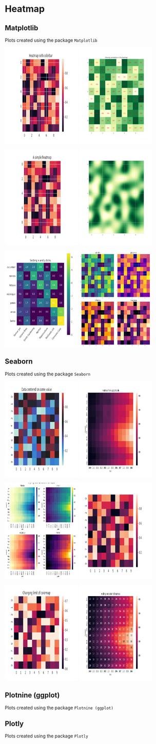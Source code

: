 # Heatmap
## Matplotlib
Plots created using the package `Matplotlib`

<img src="../gallery/Heatmap/mpl-Heatmap-2.png" width="45%" height="300px"> <img src="../gallery/Heatmap/mpl-Heatmap-5.png" width="45%" height="300px">

<img src="../gallery/Heatmap/mpl-Heatmap-1.png" width="45%" height="300px"> <img src="../gallery/Heatmap/mpl-Heatmap-4.png" width="45%" height="300px">

<img src="../gallery/Heatmap/mpl-Heatmap-6.png" width="45%" height="300px"> <img src="../gallery/Heatmap/mpl-Heatmap-3.png" width="45%" height="300px">

## Seaborn
Plots created using the package `Seaborn`

<img src="../gallery/Heatmap/sns-Heatmap-3.png" width="45%" height="300px"> <img src="../gallery/Heatmap/sns-Heatmap-4.png" width="45%" height="300px">

<img src="../gallery/Heatmap/sns-Heatmap-6.png" width="45%" height="300px"> <img src="../gallery/Heatmap/sns-Heatmap-1.png" width="45%" height="300px">

<img src="../gallery/Heatmap/sns-Heatmap-2.png" width="45%" height="300px"> <img src="../gallery/Heatmap/sns-Heatmap-5.png" width="45%" height="300px">

## Plotnine (ggplot)
Plots created using the package `Plotnine (ggplot)`

## Plotly
Plots created using the package `Plotly`
